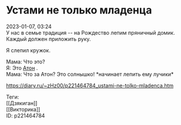 Устами не только младенца
==========================

   
 2023-01-07, 03:24   
  У нас в семье традиция -- на Рождество лепим пряничный домик. Каждый должен приложить руку.   
   
 Я слепил кружок.   
   
 Мама: Что это?   
 Я: Это  [Атон](https://ru.wikipedia.org/wiki/%D0%90%D1%82%D0%BE%D0%BD)  .   
 Мама: Что за Атон? Это солнышко! \*начинает лепить ему лучики\*   
    
 <https://diary.ru/~zHz00/p221464784_ustami-ne-tolko-mladenca.htm>   
   
 Теги:   
 [[Дзякиган]]   
 [[Викторика]]   
 ID: p221464784
